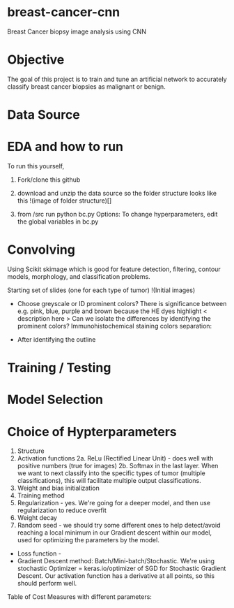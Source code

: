 # breast-cancer-cnn
Breast Cancer biopsy image analysis using CNN

# Objective
The goal of this project is to train and tune an artificial network to accurately classify breast cancer biopsies as malignant or benign. 

# Data Source




# EDA and how to run
To run this yourself, 
1. Fork/clone this github
2. download and unzip the data source so the folder structure looks like this
!(image of folder structure)[]

3. from /src run python bc.py
Options: To change hyperparameters, edit the global variables in bc.py

# Convolving
Using Scikit skimage which is good for feature detection, filtering, contour models, morphology, and classification problems.

Starting set of slides (one for each type of tumor)
!(Initial images)

- Choose greyscale or ID prominent colors?  There is significance between e.g. pink, blue, purple and brown because the HE dyes highlight
< description here >
Can we isolate the differences by identifying the prominent colors? 
Immunohistochemical staining colors separation:



- After identifying the outline
<images here>





# Training / Testing


# Model Selection


# Choice of Hypterparameters

1. Structure
2. Activation functions
    2a. ReLu (Rectified Linear Unit) - does well with positive numbers (true for images)
    2b. Softmax in the last layer.  When we want to next classify into the specific types of tumor (multiple classifications), this will facilitate multiple output classifications.
3. Weight and bias initialization
4. Training method
5. Regularization - yes.  We're going for a deeper model, and then use regularization to reduce overfit
6. Weight decay
7. Random seed - we should try some different ones to help detect/avoid reaching a local minimum in our Gradient descent within our model, used for optimizing the parameters by the model.

* Loss function - <formula here>
* Gradient Descent method:  Batch/Mini-batch/Stochastic.  We're using stochastic 
   Optimizer = keras.io/optimizer of SGD for Stochastic Gradient Descent.  Our activation function has a derivative at all points, so this should perform well. 


Table of Cost Measures with different parameters:





